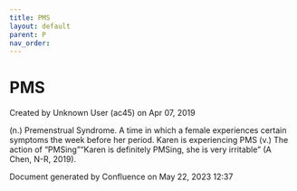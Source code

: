 ```yaml
---
title: PMS
layout: default
parent: P
nav_order:
---
```


# PMS

Created by  Unknown User (ac45) on Apr 07, 2019

(n.) Premenstrual Syndrome. A time in which a female experiences certain symptoms the week before her period. Karen is experiencing PMS (v.) The action of “PMSing”“Karen is definitely PMSing, she is very irritable” (A Chen, N-R, 2019).

Document generated by Confluence on May 22, 2023 12:37


